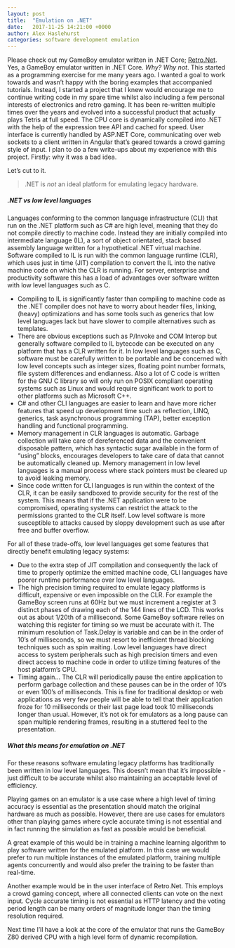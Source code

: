 ```yaml
---
layout: post
title:  "Emulation on .NET"
date:   2017-11-25 14:21:00 +0000
author: Alex Haslehurst
categories: software development emulation
---
```


Please check out my GameBoy emulator written in .NET Core; [Retro.Net](https://github.com/axle-h/Retro.Net). Yes, a GameBoy emulator written in .NET Core. *Why? Why not*. This started as a programming exercise for me many years ago. I wanted a goal to work towards and wasn’t happy with the boring examples that accompanied tutorials. Instead, I started a project that I knew would encourage me to continue writing code in my spare time whilst also including a few personal interests of electronics and retro gaming. It has been re-written multiple times over the years and evolved into a successful product that actually plays Tetris at full speed. The CPU core is dynamically compiled into .NET with the help of the expression tree API and cached for speed. User interface is currently handled by ASP.NET Core, communicating over web sockets to a client written in Angular that’s geared towards a crowd gaming style of input. I plan to do a few write-ups about my experience with this project. Firstly: why it was a bad idea.

<!--break-->

Let’s cut to it.
> .NET is *not* an ideal platform for emulating legacy hardware.

##### .NET vs low level languages

Languages conforming to the common language infrastructure (CLI) that run on the .NET platform such as C# are high level, meaning that they do not compile directly to machine code. Instead they are initially compiled into intermediate language (IL), a sort of object orientated, stack based assembly language written for a hypothetical .NET virtual machine. Software compiled to IL is run with the common language runtime (CLR), which uses just in time (JIT) compilation to convert the IL into the native machine code on which the CLR is running. For server, enterprise and productivity software this has a load of advantages over software written with low level languages such as C.

* Compiling to IL is significantly faster than compiling to machine code as the .NET compiler does not have to worry about header files, linking, (heavy) optimizations and has some tools such as generics that low level languages lack but have slower to compile alternatives such as templates.
* There are obvious exceptions such as P/Invoke and COM Interop but generally software compiled to IL bytecode can be executed on any platform that has a CLR written for it. In low level languages such as C, software must be carefully written to be portable and be concerned with low level concepts such as integer sizes, floating point number formats, file system differences and endianness. Also a lot of C code is written for the GNU C library so will only run on POSIX compliant operating systems such as Linux and would require significant work to port to other platforms such as Microsoft C++.
* C# and other CLI languages are easier to learn and have more richer features that speed up development time such as reflection, LINQ, generics, task asynchronous programming (TAP), better exception handling and functional programming.
* Memory management in CLR languages is automatic. Garbage collection will take care of dereferenced data and the convenient disposable pattern, which has syntactic sugar available in the form of “using” blocks, encourages developers to take care of data that cannot be automatically cleaned up. Memory management in low level languages is a manual process where stack pointers must be cleared up to avoid leaking memory.
* Since code written for CLI languages is run within the context of the CLR, it can be easily sandboxed to provide security for the rest of the system. This means that if the .NET application were to be compromised, operating systems can restrict the attack to the permissions granted to the CLR itself. Low level software is more susceptible to attacks caused by sloppy development such as use after free and buffer overflow.

For all of these trade-offs, low level languages get some features that directly benefit emulating legacy systems:

* Due to the extra step of JIT compilation and consequently the lack of time to properly optimize the emitted machine code, CLI languages have poorer runtime performance over low level languages.
* The high precision timing required to emulate legacy platforms is difficult, expensive or even impossible on the CLR. For example the GameBoy screen runs at 60Hz but we must increment a register at 3 distinct phases of drawing each of the 144 lines of the LCD. This works out as about 1/20th of a millisecond. Some GameBoy software relies on watching this register for timing so we must be accurate with it. The minimum resolution of Task.Delay is variable and can be in the order of 10’s of milliseconds, so we must resort to inefficient thread blocking techniques such as spin waiting. Low level languages have direct access to system peripherals such as high precision timers and even direct access to machine code in order to utilize timing features of the host platform’s CPU.
* Timing again… The CLR will periodically pause the entire application to perform garbage collection and these pauses can be in the order of 10’s or even 100’s of milliseconds. This is fine for traditional desktop or web applications as very few people will be able to tell that their application froze for 10 milliseconds or their last page load took 10 milliseconds longer than usual. However, it’s not ok for emulators as a long pause can span multiple rendering frames, resulting in a stuttered feel to the presentation.

##### What this means for emulation on .NET

For these reasons software emulating legacy platforms has traditionally been written in low level languages. This doesn’t mean that it’s impossible - just difficult to be accurate whilst also maintaining an acceptable level of efficiency.

Playing games on an emulator is a use case where a high level of timing accuracy is essential as the presentation should match the original hardware as much as possible. However, there are use cases for emulators other than playing games where cycle accurate timing is not essential and in fact running the simulation as fast as possible would be beneficial.

A great example of this would be in training a machine learning algorithm to play software written for the emulated platform. In this case we would prefer to run multiple instances of the emulated platform, training multiple agents concurrently and would also prefer the training to be faster than real-time.

Another example would be in the user interface of Retro.Net. This employs a crowd gaming concept, where all connected clients can vote on the next input. Cycle accurate timing is not essential as HTTP latency and the voting period length can be many orders of magnitude longer than the timing resolution required.

Next time I’ll have a look at the core of the emulator that runs the GameBoy Z80 derived CPU with a high level form of dynamic recompilation.
